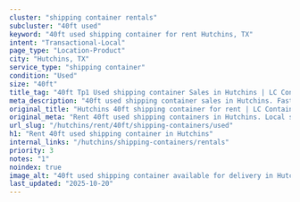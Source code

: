 ```yaml
---
cluster: "shipping container rentals"
subcluster: "40ft used"
keyword: "40ft used shipping container for rent Hutchins, TX"
intent: "Transactional-Local"
page_type: "Location-Product"
city: "Hutchins, TX"
service_type: "shipping container"
condition: "Used"
size: "40ft"
title_tag: "40ft Tp1 Used shipping container Sales in Hutchins | LC Container"
meta_description: "40ft used shipping container sales in Hutchins. Fast delivery, competitive pricing. Serving shipping containers area. Quote ID: AN5. Call (214) 524-4168 for your free quote today."
original_title: "Hutchins 40ft shipping container for rent | LC Container"
original_meta: "Rent 40ft used shipping containers in Hutchins. Local since 2003. Flexible rental terms. Same-week delivery available. Get your free quote — call (214) 524-4..."
url_slug: "/hutchins/rent/40ft/shipping-containers/used"
h1: "Rent 40ft used shipping container in Hutchins"
internal_links: "/hutchins/shipping-containers/rentals"
priority: 3
notes: "1"
noindex: true
image_alt: "40ft used shipping container available for delivery in Hutchins"
last_updated: "2025-10-20"
---
```


<!-- TODO: Add unique city/inventory copy, images, and internal links here. -->
